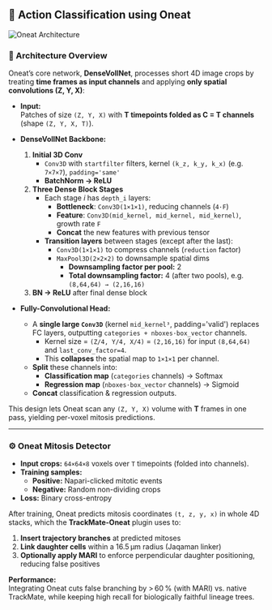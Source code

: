 ## 🧠 Action Classification using Oneat

![Oneat Architecture](demoimages/FigS7.png)

### 🚀 Architecture Overview

Oneat’s core network, **DenseVollNet**, processes short 4D image crops by treating **time frames as input channels** and applying **only spatial convolutions (Z, Y, X)**:

- **Input:**  
  Patches of size `(Z, Y, X)` with **T timepoints folded as C = T channels** (shape `(Z, Y, X, T)`).

- **DenseVollNet Backbone:**  
  1. **Initial 3D Conv**  
     - `Conv3D` with `startfilter` filters, kernel `(k_z, k_y, k_x)` (e.g. `7×7×7`), `padding='same'`  
     - **BatchNorm → ReLU**  
  2. **Three Dense Block Stages**  
     - Each stage *i* has `depth_i` layers:  
       - **Bottleneck**: `Conv3D(1×1×1)`, reducing channels (`4·F`)  
       - **Feature**:    `Conv3D(mid_kernel, mid_kernel, mid_kernel)`, growth rate `F`  
       - **Concat** the new features with previous tensor  
     - **Transition layers** between stages (except after the last):  
       - `Conv3D(1×1×1)` to compress channels (`reduction` factor)  
       - `MaxPool3D(2×2×2)` to downsample spatial dims  
         - **Downsampling factor per pool:** 2  
         - **Total downsampling factor:** 4 (after two pools), e.g. `(8,64,64) → (2,16,16)`  
  3. **BN → ReLU** after final dense block

- **Fully-Convolutional Head:**  
  - A **single large `Conv3D`** (kernel `mid_kernel³`, padding='valid') replaces FC layers, outputting `categories + nboxes·box_vector` channels.  
    - Kernel size = `(Z/4, Y/4, X/4)` = `(2,16,16)` for input `(8,64,64)` and `last_conv_factor=4`.  
    - This **collapses** the spatial map to `1×1×1` per channel.  
  - **Split** these channels into:  
    - **Classification map** (`categories` channels) → Softmax  
    - **Regression map** (`nboxes·box_vector` channels) → Sigmoid  
  - **Concat** classification & regression outputs.

This design lets Oneat scan any `(Z, Y, X)` volume with **T** frames in one pass, yielding per-voxel mitosis predictions.

---

### ⚙️ Oneat Mitosis Detector

- **Input crops:** `64×64×8` voxels over `T` timepoints (folded into channels).  
- **Training samples:**  
  - **Positive:** Napari-clicked mitotic events  
  - **Negative:** Random non-dividing crops  
- **Loss:** Binary cross-entropy

After training, Oneat predicts mitosis coordinates `(t, z, y, x)` in whole 4D stacks, which the **TrackMate-Oneat** plugin uses to:

1. **Insert trajectory branches** at predicted mitoses  
2. **Link daughter cells** within a 16.5 µm radius (Jaqaman linker)  
3. **Optionally apply MARI** to enforce perpendicular daughter positioning, reducing false positives

**Performance:**  
Integrating Oneat cuts false branching by > 60 % (with MARI) vs. native TrackMate, while keeping high recall for biologically faithful lineage trees.
